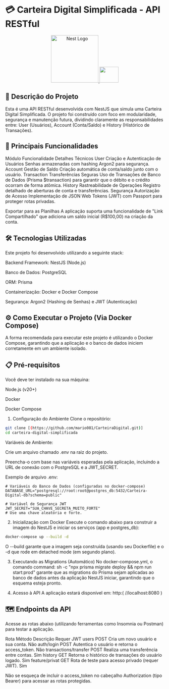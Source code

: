 # 💳 Carteira Digital Simplificada - API RESTful

<p align="center">
<a href="https://nestjs.com/" target="blank">
<img src="https://nestjs.com/img/logo_text.svg" width="150" alt="Nest Logo" />
</a>
<img height="50" width="60" src="https://cdn.jsdelivr.net/gh/devicons/devicon@latest/icons/prisma/prisma-original.svg">
</a>
</p>

## 📄 Descrição do Projeto
Esta é uma API RESTful desenvolvida com NestJS que simula uma Carteira Digital Simplificada. O projeto foi construído com foco em modularidade, segurança e manutenção futura, dividindo claramente as responsabilidades entre: User (Usuários), Account (Conta/Saldo) e History (Histórico de Transações).

## 🎯 Principais Funcionalidades
Módulo	Funcionalidade	Detalhes Técnicos
User	Criação e Autenticação de Usuários	Senhas armazenadas com hashing Argon2 para segurança.
Account	Gestão de Saldo	Criação automática de conta/saldo junto com o usuário.
Transaction	Transferências Seguras	Uso de Transações de Banco de Dados (Prisma $transaction) para garantir que o débito e o crédito ocorram de forma atômica.
History	Rastreabilidade de Operações	Registro detalhado de aberturas de conta e transferências.
Segurança	Autorização de Acesso	Implementação de JSON Web Tokens (JWT) com Passport para proteger rotas privadas.

Exportar para as Planilhas
A aplicação suporta uma funcionalidade de "Link Compartilhado" que adiciona um saldo inicial (R$100,00) na criação da conta.

## 🛠️ Tecnologias Utilizadas
Este projeto foi desenvolvido utilizando a seguinte stack:

Backend Framework: NestJS (Node.js)

Banco de Dados: PostgreSQL

ORM: Prisma

Containerização: Docker e Docker Compose

Segurança: Argon2 (Hashing de Senhas) e JWT (Autenticação)

## ⚙️ Como Executar o Projeto (Via Docker Compose)
A forma recomendada para executar este projeto é utilizando o Docker Compose, garantindo que a aplicação e o banco de dados iniciem corretamente em um ambiente isolado.

## 📋 Pré-requisitos
Você deve ter instalado na sua máquina:

Node.js (v20+)

Docker

Docker Compose

1. Configuração do Ambiente
Clone o repositório:

```Bash
git clone [(https://github.com/mario081/CarteiraDigital.git)]
cd carteira-digital-simplificada
````
Variáveis de Ambiente:

Crie um arquivo chamado .env na raiz do projeto.

Preencha-o com base nas variáveis esperadas pela aplicação, incluindo a URL de conexão com o PostgreSQL e a JWT_SECRET.

Exemplo de arquivo .env:

```
# Variáveis do Banco de Dados (configuradas no docker-compose)
DATABASE_URL="postgresql://root:root@postgres_db:5432/Carteira-Digital-db?schema=public"

# Variável de Segurança JWT
JWT_SECRET="SUA_CHAVE_SECRETA_MUITO_FORTE" 
# Use uma chave aleatória e forte.
```
2. Inicialização com Docker
Execute o comando abaixo para construir a imagem do NestJS e iniciar os serviços (app e postgres_db):

```Bash
docker-compose up --build -d
```
O --build garante que a imagem seja construída (usando seu Dockerfile) e o -d que rode em detached mode (em segundo plano).

3. Executando as Migrations (Automático)
No docker-compose.yml, o comando command: sh -c "npx prisma migrate deploy && npm run start:prod" garante que as migrations do Prisma sejam aplicadas ao banco de dados antes da aplicação NestJS iniciar, garantindo que o esquema esteja pronto.

4. Acesso à API
A aplicação estará disponível em: http:( //localhost:8080 )

## 🗺️ Endpoints da API
Acesse as rotas abaixo (utilizando ferramentas como Insomnia ou Postman) para testar a aplicação.

Rota	Método	Descrição	Requer JWT
users	POST	Cria um novo usuário e sua conta.	Não
auth/login	POST	Autentica o usuário e retorna o access_token.	Não
transactions/transfer	POST	Realiza uma transferência entre contas.	Sim
history	GET	Retorna o histórico de transações do usuário logado.	Sim
feature/privat	GET	Rota de teste para acesso privado (requer JWT).	Sim

Não se esqueça de incluir o access_token no cabeçalho Authorization (tipo Bearer) para acessar as rotas protegidas.
